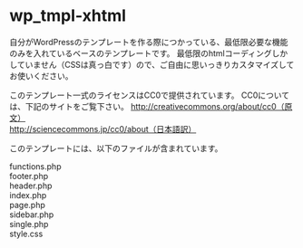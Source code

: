 wp_tmpl-xhtml
=============


自分がWordPressのテンプレートを作る際につかっている、最低限必要な機能のみを入れているベースのテンプレートです。
最低限のhtmlコーディングしかしていません（CSSは真っ白です）ので、ご自由に思いっきりカスタマイズしてお使いください。

このテンプレート一式のライセンスはCC0で提供されています。
CC0については、下記のサイトをご覧下さい。
http://creativecommons.org/about/cc0（原文）  
http://sciencecommons.jp/cc0/about（日本語訳）


このテンプレートには、以下のファイルが含まれています。

functions.php  
footer.php  
header.php  
index.php  
page.php  
sidebar.php  
single.php  
style.css  
